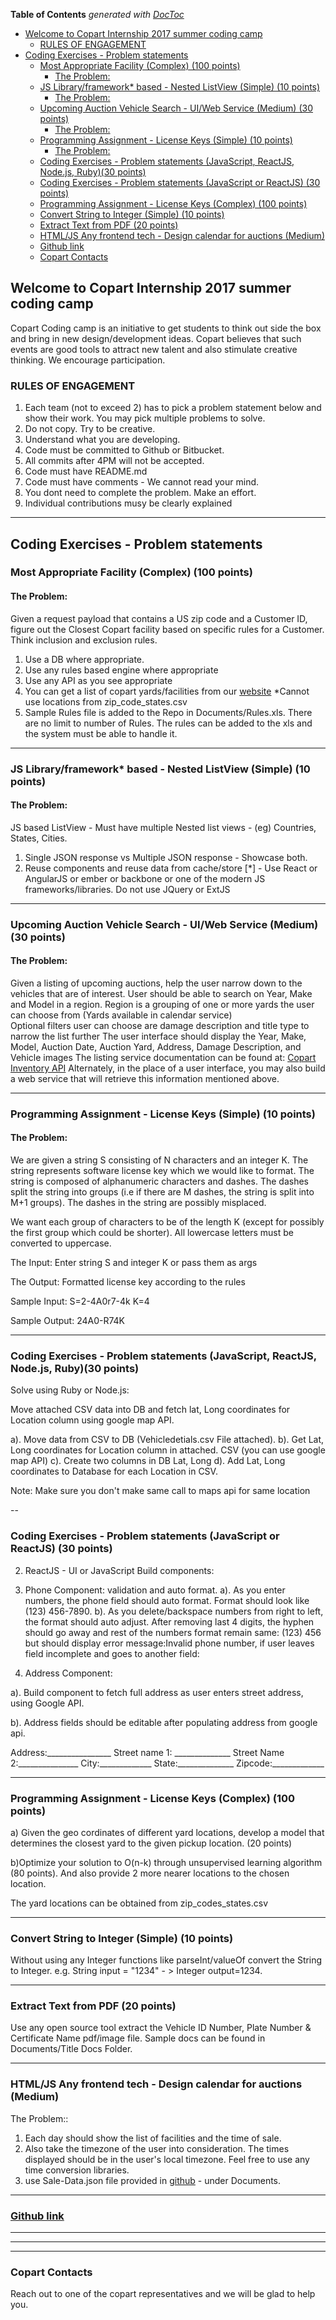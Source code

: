 <!-- START doctoc generated TOC please keep comment here to allow auto update -->
<!-- DON'T EDIT THIS SECTION, INSTEAD RE-RUN doctoc TO UPDATE -->
**Table of Contents**  *generated with [DocToc](https://github.com/thlorenz/doctoc)*

- [Welcome to Copart Internship 2017 summer coding camp](#welcome-to-copart-internship-2017-summer-coding-camp)
  - [RULES OF ENGAGEMENT](#rules-of-engagement)
- [Coding Exercises - Problem statements](#coding-exercises---problem-statements)
  - [Most Appropriate Facility  (Complex) (100 points)](#most-appropriate-facility--complex-100-points)
    - [The Problem:](#the-problem)
  - [JS Library/framework* based - Nested ListView (Simple) (10 points)](#js-libraryframework-based---nested-listview-simple-10-points)
    - [The Problem:](#the-problem-1)
  - [Upcoming Auction Vehicle Search - UI/Web Service (Medium) (30 points)](#upcoming-auction-vehicle-search---uiweb-service-medium-30-points)
    - [The Problem:](#the-problem-2)
  - [Programming Assignment - License Keys (Simple) (10 points)](#programming-assignment---license-keys-simple-10-points)
    - [The Problem:](#the-problem-3)
  - [Coding Exercises - Problem statements (JavaScript, ReactJS, Node.js, Ruby)(30 points)](#coding-exercises---problem-statements-javascript-reactjs-nodejs-ruby30-points)
  - [Coding Exercises - Problem statements (JavaScript or ReactJS) (30 points)](#coding-exercises---problem-statements-javascript-or-reactjs-30-points)
  - [Programming Assignment - License Keys (Complex) (100 points)](#programming-assignment---license-keys-complex-100-points)
  - [Convert String to Integer (Simple) (10 points)](#convert-string-to-integer-simple-10-points)
  - [Extract Text from PDF (20 points)](#extract-text-from-pdf-20-points)
  - [HTML/JS Any frontend tech - Design calendar for auctions (Medium)](#htmljs-any-frontend-tech---design-calendar-for-auctions-medium)
  - [Github link](#github-link)
  - [Copart Contacts](#copart-contacts)

<!-- END doctoc generated TOC please keep comment here to allow auto update -->

## Welcome to Copart Internship 2017 summer coding camp

Copart Coding camp is an initiative to get students to think out side the box and bring in new design/development ideas. Copart believes that such events are good tools to attract new talent and also stimulate creative thinking. We encourage participation.
 

### RULES OF ENGAGEMENT
1. Each team (not to exceed 2) has to pick a problem statement below and show their work. You may pick multiple problems to solve.
2. Do not copy. Try to be creative.
3. Understand what you are developing.
4. Code must be committed to Github or Bitbucket.
5. All commits after 4PM will not be accepted.
6. Code must have README.md
7. Code must have comments - We cannot read your mind.
8. You dont need to complete the problem. Make an effort.
9. Individual contributions musy be clearly explained


- - -

## Coding Exercises - Problem statements

### Most Appropriate Facility  (Complex) (100 points)
#### The Problem:
Given a request payload that contains a US zip code and a Customer ID, figure out the Closest Copart facility based on specific rules for a Customer. Think inclusion and exclusion rules.
1. Use a DB where appropriate.
2. Use any rules based engine where appropriate
3. Use any API as you see appropriate
4. You can get a list of copart yards/facilities from our [website](https://www.copart.com/locationsList/) *Cannot use locations from zip_code_states.csv
5. Sample Rules file is added to the Repo in Documents/Rules.xls. There are no limit to number of Rules. The rules can be added to the xls and the system must be able to handle it.

- - -

### JS Library/framework* based - Nested ListView (Simple) (10 points)
#### The Problem:
JS based ListView - Must have multiple Nested list views - (eg) Countries, States, Cities. 
1. Single JSON response vs Multiple JSON response - Showcase both.
2. Reuse components and reuse data from cache/store
[*] - Use React or AngularJS or ember or backbone or one of the modern JS frameworks/libraries. Do not use JQuery or ExtJS 

- - -

### Upcoming Auction Vehicle Search - UI/Web Service (Medium) (30 points)
#### The Problem:
Given a listing of upcoming auctions, help the user narrow down to the vehicles that are of interest.
User should be able to search on Year, Make and Model in a region. Region is a grouping of one or more yards the user can choose from (Yards available in calendar service)\
Optional filters user can choose are damage description and title type to narrow the list further
The user interface should display the Year, Make, Model, Auction Date, Auction Yard, Address, Damage Description, and Vehicle images
The listing service documentation can be found at:
[Copart Inventory API](https://inventory.copart.io/docs/InventoryAPISpecification.html)
Alternately, in the place of a user interface, you may also build a web service that will retrieve this information mentioned above.

- - -

### Programming Assignment - License Keys (Simple) (10 points)
#### The Problem:
We are given a string S consisting of N characters and an integer K. The string represents software license key which we would like to format. The string is composed of alphanumeric characters and dashes. The dashes split the string into groups (i.e if there are M dashes, the string is split into M+1 groups). The dashes in the string are possibly misplaced.

We want each group of characters to be of the length K (except for possibly the first group which could be shorter). All lowercase letters must be converted to uppercase.

The Input:
Enter string S and integer K or pass them as args

The Output:
Formatted license key according to the rules

Sample Input:
S=2-4A0r7-4k
K=4

Sample Output:
24A0-R74K

- - -

### Coding Exercises - Problem statements (JavaScript, ReactJS, Node.js, Ruby)(30 points)

 Solve using Ruby or Node.js:
 
 Move attached CSV data into DB and fetch lat, Long coordinates for Location column using google map API. 

a). Move data from CSV to DB (Vehicledetials.csv File attached).
b). Get Lat, Long coordinates for Location column in attached. CSV (you can use google map API)
c). Create two columns in DB Lat, Long
d). Add Lat, Long coordinates to Database for each Location in CSV.

Note: Make sure you don't make same call to maps api for same location

--
### Coding Exercises - Problem statements (JavaScript or ReactJS) (30 points)

 2. ReactJS - UI or JavaScript 
Build components:

1. Phone Component:  validation and auto format. 
a). As you enter numbers, the phone field should auto format. Format should look like (123) 456-7890.
b). As you delete/backspace numbers from right to left, the format should auto adjust. After removing last 4 digits, the hyphen should go away and rest of 
the numbers format remain same: (123) 456 but should display error message:Invalid phone number, if user leaves field incomplete and goes to another field: 

2. Address Component: 
 
  a). Build component to fetch full address as user enters street address, using Google API. 

  b). Address fields should be editable after populating address from google api. 
 
Address:________________
Street name 1: ______________
Street Name 2:_______________
City:_____________
State:______________
Zipcode:_____________

- - - 

### Programming Assignment - License Keys (Complex) (100 points)
a) Given the geo cordinates of different yard locations, develop a model that determines the closest yard to the given pickup location. (20 points)

b)Optimize your solution to O(n-k) through unsupervised learning algorithm (80 points). And also provide 2 more nearer locations to the chosen location.

The yard locations can be obtained from
zip_codes_states.csv

- - - 
### Convert String to Integer (Simple) (10 points) 
Without using any Integer functions like parseInt/valueOf convert the String to Integer. e.g. String input = "1234" - > Integer output=1234.


- - - 
### Extract Text from PDF (20 points)
Use any open source tool extract the Vehicle ID Number, Plate Number & Certificate Name pdf/image file. Sample docs can be found in Documents/Title Docs Folder.

- - - 

### HTML/JS Any frontend tech - Design calendar for auctions (Medium)

 The Problem::
 
 1. Each day should show the list of facilities and the time of sale. 
 2. Also take the timezone of the user into consideration. The times displayed should be in the user's local timezone. Feel free to use any time conversion libraries. 
 3. use Sale-Data.json file provided in [github](https://github.com/copart-internship/copart-internship.github.io) - under Documents.

- - - 

### [Github link](https://github.com/copart-internship/copart-internship.github.io) 
- - - 
- - - 
- - - 
### Copart Contacts

Reach out to one of the copart representatives and we will be glad to help you.



